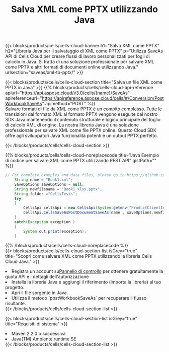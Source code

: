 ﻿---
title:  Salva XML come PPTX utilizzando Java
description:  Utilizzando Aspose.Cells Cloud SDK for Java per salvare il file in formato XML come file in formato PPTX.
kwords: Excel, Save XML as PPTX, REST, Java
howto: How to save XML as PPTX using Aspose.Cells Cloud Java library.
---
{{< blocks/products/cells/cells-cloud-banner h1="Salva XML come PPTX" h2="Libreria Java per il salvataggio di XML come PPTX" p="Utilizza SaveAs API di Cells Cloud per creare flussi di lavoro personalizzati per fogli di calcolo in Java. Si tratta di una soluzione professionale per salvare XML come PPTX e altri formati di documenti online utilizzando Java." urlsection="saveas/xml-to-pptx/" >}}

{{< blocks/products/cells/cells-cloud-section title="Salva un file XML come PPTX in Java" >}}
{{% blocks/products/cells/cells-cloud-api-reference apiurl="https://api.aspose.cloud/v3.0/cells/{name}/SaveAs" apireferenceurl="https://apireference.aspose.cloud/cells/#/Conversion/PostWorkbookSaveAs" apimethod="POST" %}}
<br/>
Salvare formati di file da XML come PPTX è un compito complesso. Tutte le transizioni dal formato XML al formato PPTX vengono eseguite dal nostro SDK Java mantenendo il contenuto strutturale e logico principale del foglio di calcolo XML di origine. La nostra libreria Java è una soluzione professionale per salvare XML come file PPTX online. Questo Cloud SDK offre agli sviluppatori Java funzionalità potenti e un output PPTX perfetto.

{{< /blocks/products/cells/cells-cloud-section >}}

{{% blocks/products/cells/cells-cloud-noreplacecode title="Java Esempio di codice per salvare XML come PPTX utilizzando REST API" gistPath="" %}}
  
```java
// For complete examples and data files, please go to https://github.com/aspose-cells-cloud/aspose-cells-cloud-java/
    String name = "Book1.xml";
    SaveOptions saveOptions = null;
    String newfilename = "Book1_xlsx.pptx";
    String folder ="CellsTests";
    try 
    {
        CellsApi cellsApi = new CellsApi(System.getenv("ProductClientId"), System.getenv("ProductClientSecret"));
        cellsApi.cellsSaveAsPostDocumentSaveAs(name , saveOptions,newfilename,false,false,folder,null,null,null,true);                       
    }
    catch(Exception exception )
    {
        System.out.print(exception);
    }
```
  
{{% /blocks/products/cells/cells-cloud-noreplacecode %}}
<br/>
{{< blocks/products/cells/cells-cloud-section-list isGrey="true" title="Scopri come salvare XML come PPTX utilizzando la libreria Cells Cloud Java." >}}
<li> Registra un account su<a href="https://dashboard.aspose.cloud/">Pannello di controllo</a> per ottenere gratuitamente la quota API e i dettagli dell'autorizzazione</li>
<li>Installa la libreria Java e aggiungi il riferimento (importa la libreria) al tuo progetto.</li>
<li>Apri il file sorgente in Java.</li>
<li>Utilizza il metodo `postWorkbookSaveAs` per recuperare il flusso risultante.</li>
{{< /blocks/products/cells/cells-cloud-section-list >}}

{{< blocks/products/cells/cells-cloud-section-list isGrey="true" title="Requisiti di sistema" >}}
<li>Maven 2.2.0 o successiva</li>
<li>Java(TM) Ambiente runtime SE</li>
{{< /blocks/products/cells/cells-cloud-section-list >}}
